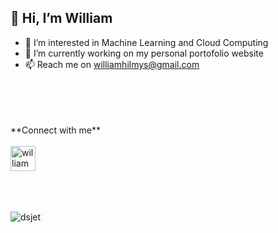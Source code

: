 ## 👋 Hi, I’m William

- 👀 I’m interested in Machine Learning and Cloud Computing
- 🌱 I’m currently working on my personal portofolio website
- 📫 Reach me on williamhilmys@gmail.com
<br/>
<br/>
<br/>
<br/>
**Connect with me**
<br/>
<br/>
<a href="https://www.linkedin.com/in/william-hilmy-susatyo-440732170/" rel="some text " height="30" width="40"><img align="center" src="https://pbs.twimg.com/profile_images/1661161645857710081/6WtDIesg_400x400.png" alt="william" height="40" width="40" /></a>
<br/>
<br/>
<br/>
<br/>
<p><img align="center" src="https://github-readme-stats.vercel.app/api/top-langs?username=williamhilmysusatyo&show_icons=true&locale=en&layout=compact&theme=radical" alt="dsjet" /></p>
<!---
williamhilmysusatyo/williamhilmysusatyo is a ✨ special ✨ repository because its `README.md` (this file) appears on your GitHub profile.
You can click the Preview link to take a look at your changes.
--->


